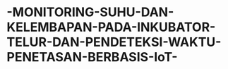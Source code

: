 # -MONITORING-SUHU-DAN-KELEMBAPAN-PADA-INKUBATOR-TELUR-DAN-PENDETEKSI-WAKTU-PENETASAN-BERBASIS-IoT-
